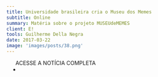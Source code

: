 ```yaml
---
title: Universidade brasileira cria o Museu dos Memes
subtitle: Online
summary: Matéria sobre o projeto MUSEUdeMEMES
client: E!
tools: Guilherme Della Negra
date: 2017-03-22
image: 'images/posts/38.png'
---
```




<div class="post__share"><ul class="share__list list-reset">ACESSE A NOTÍCIA COMPLETA<li class="share__item" style="margin-left: 10px"><a class="share__link share__facebook" style="background: #fa5657" href="https://www.eonline.com/br/news/838200/universidade-brasileira-cria-o-museu-dos-memes 
onclick=window.open(this.href, 'pop-up', 'left=20,top=20,width=500,height=500,toolbar=1,resizable=0'); return false;" title="Link" rel="nofollow"><i class="fa-solid fa-link"></i></a></li></ul></div>
<!-- <div class="gallery-box"><div class="gallery"><img src="/clipping/images/example-1.jpg" loading="lazy" alt="Project"><img src="/clipping/images/example-2.jpg" loading="lazy" alt="Project"></div><em>Gallery / <a href="https://www.freepik.com/" target="_blank">Freepic</a></em></div> -->